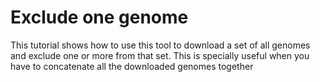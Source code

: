 # Exclude one genome
This tutorial shows how to use this tool to download a set of all genomes and exclude one or more from that set. This is specially useful when you have to concatenate all the downloaded genomes together

